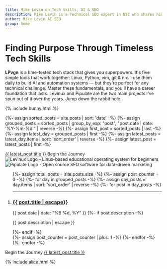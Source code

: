```yaml
---
title: Mike Levin on Tech Skills, AI & SEO
description: Mike Levin is a Technical SEO expert in NYC who shares his passion for future-proofing tech skills through Linux, Python, vim, and git. With 25+ years of experience in SEO and web development, he helps others master timeless tools while building AI-powered SEO automation systems.
author: Mike Levin AI SEO
group: home
---
```


<script type="application/ld+json">
{
  "@context": "https://schema.org",
  "@type": "WebPage",
  "name": "Mike Levin on Tech Skills, AI & SEO",
  "description": "Discover how to future-proof your tech career with timeless tools like Linux, Python, vim & git (LPvg). Learn from an experienced Technical SEO expert who combines classic skills with modern AI automation.",
  "author": {
    "@type": "Person",
    "name": "Mike Levin"
  },
  "mainEntity": {
    "@type": "Blog",
    "blogPost": [
    // ... individual posts can be referenced here
    ]
  }
}
</script>

# Finding Purpose Through Timeless Tech Skills

<div class="bunny-trail">
<p><b>LPvgn</b> is a time-tested tech stack that gives you superpowers. It's five simple tools that work together: Linux, Python, vim, git & nix. I use them daily to build AI and automation systems — but they're perfect for any technical challenge. Master these fundamentals, and you'll have a career foundation that lasts. Levinux and Pipulate are the two main projects I've spun out of it over the years. Jump down the rabbit hole.</p>
{% include bunny.html %}
</div>

{%- assign sorted_posts = site.posts | sort: 'date' -%}
{%- assign grouped_posts = sorted_posts | group_by_exp: "post", "post.date | date: '%Y-%m-%d'" | reverse -%}
{%- assign first_post = sorted_posts | last -%}
{%- assign latest_day = grouped_posts | first -%}
{%- assign latest_posts = latest_day.items | sort: 'sort_order' | reverse -%}
{%- assign latest_post = latest_posts | first -%}
<div class="next-post">
  <div class="previous-post placeholder"></div>
  <div class="next-post">
    <a href="https://mikelev.in{{ latest_post.url }}">
      <span>{{ latest_post.title }}</span>
    </a>
    <span class="nav-label">Begin the Journey</span>
  </div>
</div>

<div class="logo-container">
    <div class="logo-item">
          <img src="https://mikelev.in/assets/logo/Levinux.PNG" alt="Levinux Logo - Linux-based educational operating system for beginners" />
    </div>
    <div class="logo-item">
          <img src="https://mikelev.in/assets/logo/Pipulate.PNG" alt="Pipulate Logo - Open source SEO software for data-driven marketing" />
    </div>
</div>

<ol reversed>
  {%- assign total_posts = site.posts.size -%}
  {%- assign post_counter = 0 -%}
  {%- for day in grouped_posts -%}
    {%- assign day_posts = day.items | sort: 'sort_order' | reverse -%}
    {%- for post in day_posts -%}
      <li value="{{ total_posts | minus: post_counter }}"><hr />
        <h3><a href="https://mikelev.in{{ post.url }}" class="arrow-link">{{ post.title | escape}}</a></h3>
        <span class="post-date">{{ post.date | date: "%B %d, %Y" }}</span>
        {%- if post.description -%}
          <p>{{ post.description | escape }}</p>
        {%- endif -%}
        <script type="application/ld+json">
        {
          "@context": "https://schema.org",
          "@type": "BlogPosting",
          "headline": "{{ post.title }}",
          "datePublished": "{{ post.date | date_to_xmlschema }}",
          "url": "https://mikelev.in{{ post.url }}"
        }
        </script>
      </li>
      {%- assign post_counter = post_counter | plus: 1 -%}
    {%- endfor -%}
  {%- endfor -%}
</ol>

<div class="next-post">
  <div class="previous-post placeholder"></div>
  <div class="next-post">
    <span class="nav-label">Begin the Journey</span>
    <a href="https://mikelev.in{{ latest_post.url }}">
      <span>{{ latest_post.title }}</span>
    </a>
  </div>
</div>
  
{% include alice.html %}